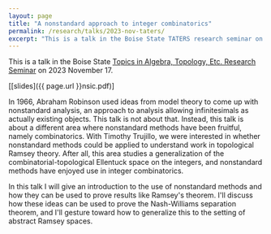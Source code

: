 ```yaml
---
layout: page
title: "A nonstandard approach to integer combinatorics"
permalink: /research/talks/2023-nov-taters/
excerpt: "This is a talk in the Boise State TATERS research seminar on 2023 November 17..."	
---
```


This is a talk in the Boise State [Topics in Algebra, Topology, Etc. Research Seminar](https://sites.google.com/boisestate.edu/taters/) on 2023 November 17.

[[slides]({{ page.url }}nsic.pdf)]

In 1966, Abraham Robinson used ideas from model theory to come up with nonstandard analysis, an approach to analysis allowing infinitesimals as actually existing objects. This talk is not about that. Instead, this talk is about a different area where nonstandard methods have been fruitful, namely combinatorics. With Timothy Trujillo, we were interested in whether nonstandard methods could be applied to understand work in topological Ramsey theory. After all, this area studies a generalization of the combinatorial-topological Ellentuck space on the integers, and nonstandard methods have enjoyed use in integer combinatorics.

In this talk I will give an introduction to the use of nonstandard methods and how they can be used to prove results like Ramsey's theorem. I'll discuss how these ideas can be used to prove the Nash-Williams separation theorem, and I'll gesture toward how to generalize this to the setting of abstract Ramsey spaces.
